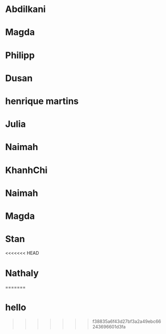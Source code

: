 # Abdilkani

# Magda

# Philipp

# Dusan

# henrique martins

# Julia

# Naimah

# KhanhChi

# Naimah

# Magda

# Stan

<<<<<<< HEAD
# Nathaly
=======
# hello
>>>>>>> f38835a6f43d27bf3a2a49ebc66243696601d3fa
